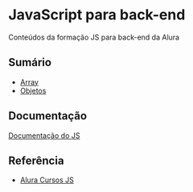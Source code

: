 # JavaScript para back-end

Conteúdos da formação JS para back-end da Alura 

## Sumário

-  [Array](https://github.com/beatrizdaddea/JS-backend/tree/main/Arrays)
-  [Objetos](https://github.com/beatrizdaddea/JS-backend/tree/main/Objetos)

## Documentação

[Documentação do JS](https://developer.mozilla.org/en-US/docs/Web/JavaScript)

## Referência

 - [Alura Cursos JS](https://github.com/alura-cursos/2759-js-objetos)
